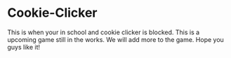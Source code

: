 # Cookie-Clicker
This is when your in school and cookie clicker is blocked. This is a upcoming game still in the works. We will add more to the game. Hope you guys like it!
